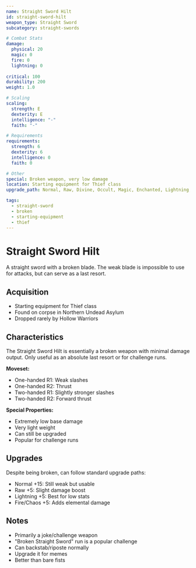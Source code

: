 ```yaml
---
name: Straight Sword Hilt
id: straight-sword-hilt
weapon_type: Straight Sword
subcategory: straight-swords

# Combat Stats
damage:
  physical: 20
  magic: 0
  fire: 0
  lightning: 0
  
critical: 100
durability: 200
weight: 1.0

# Scaling
scaling:
  strength: E
  dexterity: E
  intelligence: "-"
  faith: "-"

# Requirements
requirements:
  strength: 6
  dexterity: 6
  intelligence: 0
  faith: 0

# Other
special: Broken weapon, very low damage
location: Starting equipment for Thief class
upgrade_path: Normal, Raw, Divine, Occult, Magic, Enchanted, Lightning, Crystal, Fire, Chaos

tags:
  - straight-sword
  - broken
  - starting-equipment
  - thief
---
```


# Straight Sword Hilt

A straight sword with a broken blade. The weak blade is impossible to use for attacks, but can serve as a last resort.

## Acquisition
- Starting equipment for Thief class
- Found on corpse in Northern Undead Asylum
- Dropped rarely by Hollow Warriors

## Characteristics
The Straight Sword Hilt is essentially a broken weapon with minimal damage output. Only useful as an absolute last resort or for challenge runs.

**Moveset:**
- One-handed R1: Weak slashes
- One-handed R2: Thrust
- Two-handed R1: Slightly stronger slashes
- Two-handed R2: Forward thrust

**Special Properties:**
- Extremely low base damage
- Very light weight
- Can still be upgraded
- Popular for challenge runs

## Upgrades
Despite being broken, can follow standard upgrade paths:
- Normal +15: Still weak but usable
- Raw +5: Slight damage boost
- Lightning +5: Best for low stats
- Fire/Chaos +5: Adds elemental damage

## Notes
- Primarily a joke/challenge weapon
- "Broken Straight Sword" run is a popular challenge
- Can backstab/riposte normally
- Upgrade it for memes
- Better than bare fists